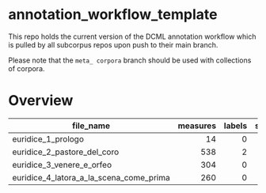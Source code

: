 # annotation_workflow_template

This repo holds the current version of the DCML annotation workflow which is pulled by all subcorpus repos upon push to their main branch. 

Please note that the `meta_ corpora` branch should be used with collections of corpora.


# Overview
|               file_name               |measures|labels|standard|annotators|reviewers|
|---------------------------------------|-------:|-----:|--------|----------|---------|
|euridice_1_prologo                     |      14|     0|        |          |         |
|euridice_2_pastore_del_coro            |     538|     2|        |          |         |
|euridice_3_venere_e_orfeo              |     304|     0|        |          |         |
|euridice_4_latora_a_la_scena_come_prima|     260|     0|        |          |         |
